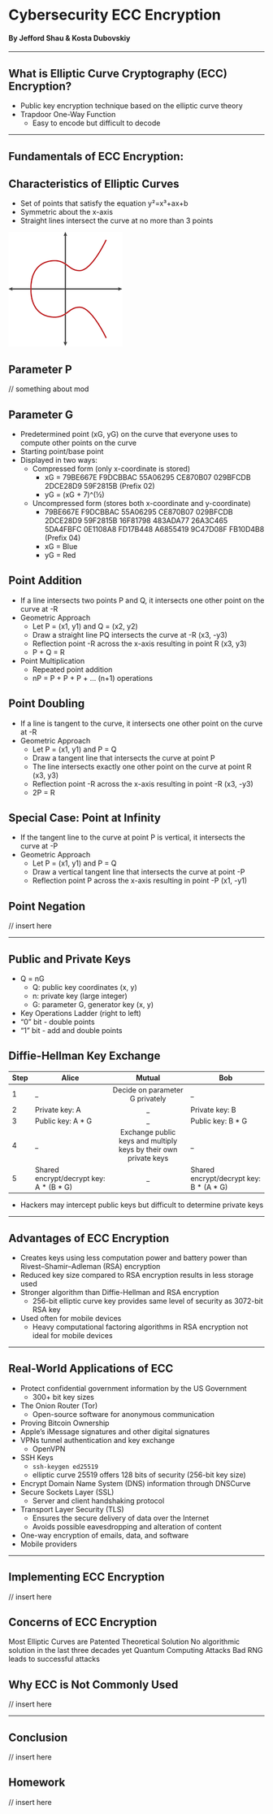 # **Cybersecurity ECC Encryption**
#### By Jefford Shau & Kosta Dubovskiy
---
## **What is Elliptic Curve Cryptography (ECC) Encryption?**
 - Public key encryption technique based on the elliptic curve theory
 - Trapdoor One-Way Function
     - Easy to encode but difficult to decode

---
## **Fundamentals of ECC Encryption:**

## **Characteristics of Elliptic Curves**
 - Set of points that satisfy the equation y²=x³+ax+b
 - Symmetric about the x-axis
 - Straight lines intersect the curve at no more than 3 points

 ![Elliptic Curve](https://github.com/Stuycs-K/final-project-4-shauj-dubovskiyk/blob/main/images/elliptic_curve.png)

 ## **Parameter P**

 // something about mod

 ## **Parameter G**

 - Predetermined point (xG, yG) on the curve that everyone uses to compute other points on the curve
 - Starting point/base point
 - Displayed in two ways:
    - Compressed form (only x-coordinate is stored)
        - xG = 79BE667E F9DCBBAC 55A06295 CE870B07 029BFCDB 2DCE28D9 59F2815B (Prefix 02)
        - yG = (xG + 7)^(½)
    - Uncompressed form (stores both x-coordinate and y-coordinate)
        - <span style="background-color: #	#FF0000"> 79BE667E F9DCBBAC 55A06295 CE870B07 029BFCDB 2DCE28D9 59F2815B 16F81798 </span> 483ADA77 26A3C465 5DA4FBFC 0E1108A8 FD17B448 A6855419 9C47D08F FB10D4B8 (Prefix 04)
        - xG = Blue
        - yG = Red

## Point Addition
- If a line intersects two points P and Q, it intersects one other point on the curve at -R
- Geometric Approach
    - Let P = (x1, y1) and Q = (x2, y2)
    - Draw a straight line PQ intersects the curve at -R (x3, -y3)
    - Reflection point -R across the x-axis resulting in point R (x3, y3)
    - P + Q = R
- Point Multiplication
    - Repeated point addition
    - nP = P + P + P + … (n+1) operations

## Point Doubling
- If a line is tangent to the curve, it intersects one other point on the curve at -R
- Geometric Approach
    - Let P = (x1, y1) and P = Q
    - Draw a tangent line that intersects the curve at point P
    - The line intersects exactly one other point on the curve at point R (x3, y3)
    - Reflection point -R across the x-axis resulting in point -R (x3, -y3)
    - 2P = R

## Special Case: Point at Infinity
- If the tangent line to the curve at point P is vertical, it intersects the curve at -P 
- Geometric Approach
    - Let P = (x1, y1) and P = Q
    - Draw a vertical tangent line that intersects the curve at point -P
    - Reflection point P across the x-axis resulting in point -P (x1, -y1)


## Point Negation

// insert here

---

## **Public and Private Keys**
- Q = nG
    - Q: public key coordinates (x, y)
    - n: private key (large integer)
    - G: parameter G, generator key (x, y)
- Key Operations Ladder (right to left)
- “0” bit - double points
- “1” bit - add and double points

## **Diffie-Hellman Key Exchange**

Step | Alice| Mutual | Bob
--- | --- | :---: | ---
1 | _ | Decide on parameter G privately | _
2 | Private key: A | _ | Private key: B
3 | Public key: A * G | _ |Public key: B * G
4 | _ | Exchange public keys and multiply keys by their own private keys | _ 
5 | Shared encrypt/decrypt key:    A * (B * G)	| _ | Shared encrypt/decrypt key:     B * (A * G)
- Hackers may intercept public keys but difficult to determine private keys

---

## **Advantages of ECC Encryption**

 - Creates keys using less computation power and battery power than Rivest–Shamir–Adleman (RSA) encryption
 - Reduced key size compared to RSA encryption results in less storage used
 - Stronger algorithm than Diffie-Hellman and RSA encryption
     - 256-bit elliptic curve key provides same level of security as 3072-bit RSA key
 - Used often for mobile devices
     - Heavy computational factoring algorithms in RSA encryption not ideal for mobile devices

---

## Real-World Applications of ECC

 - Protect confidential government information by the US Government
    - 300+ bit key sizes
 - The Onion Router (Tor)
    - Open-source software for anonymous communication
 - Proving Bitcoin Ownership
 - Apple’s iMessage signatures and other digital signatures
 - VPNs tunnel authentication and key exchange
    - OpenVPN
 - SSH Keys
    - `ssh-keygen ed25519`
    -  elliptic curve 25519 offers 128 bits of security (256-bit key size)
 - Encrypt Domain Name System (DNS) information through DNSCurve
 - Secure Sockets Layer (SSL)
    - Server and client handshaking protocol
 - Transport Layer Security (TLS)
    - Ensures the secure delivery of data over the Internet
    - Avoids possible eavesdropping and alteration of content
 - One-way encryption of emails, data, and software
 - Mobile providers

---

## **Implementing ECC Encryption**

// insert here

## **Concerns of ECC Encryption**

Most Elliptic Curves are Patented
Theoretical Solution
No algorithmic solution in the last three decades yet
Quantum Computing Attacks
Bad RNG leads to successful attacks

## **Why ECC is Not Commonly Used**

// insert here

---
## **Conclusion**

// insert here

## **Homework**

// insert here

